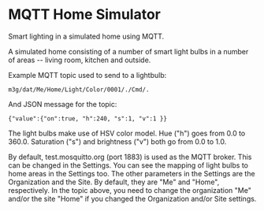 # MQTT Home Simulator

Smart lighting in a simulated home using MQTT.

A simulated home consisting of a number of smart light bulbs in a number
of areas -- living room, kitchen and outside.

Example MQTT topic used to send to a lightbulb:
~~~~~~~~~~~~~~~~~~~~~~~~~~~~~~~~~~~~~~~~~~~~~~~
m3g/dat/Me/Home/Light/Color/0001/./Cmd/.
~~~~~~~~~~~~~~~~~~~~~~~~~~~~~~~~~~~~~~~~~~~~~~~

And JSON message for the topic:
~~~~~~~~~~~~~~~~~~~~~~~~~~~~~~~~~~~~~~~~~~~~~~~
{"value":{"on":true, "h":240, "s":1, "v":1 }}
~~~~~~~~~~~~~~~~~~~~~~~~~~~~~~~~~~~~~~~~~~~~~~~

The light bulbs make use of HSV color model. Hue ("h") goes from 0.0 to 360.0.
Saturation ("s") and brightness ("v") both go from 0.0 to 1.0.

By default, test.mosquitto.org (port 1883) is used as the MQTT broker. This
can be changed in the Settings. You can see the mapping of light bulbs to
home areas in the Settings too. The other parameters in the Settings are the
Organization and the Site. By default, they are "Me" and "Home",
respectively. In the topic above, you need to change the organization "Me"
and/or the site "Home" if you changed the Organization and/or Site
settings.
